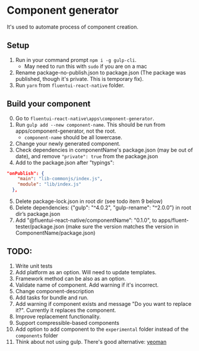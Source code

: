 # Component generator

It's used to automate process of component creation.

## Setup

1. Run in your command prompt `npm i -g gulp-cli`.
   - May need to run this with `sudo` if you are on a mac
2. Rename package-no-publish.json to package.json (The package was published, though it's private. This is temporary fix).
3. Run `yarn` from `fluentui-react-native` folder.

## Build your component

0. Go to `fluentui-react-native\apps\component-generator`.
1. Run `gulp add --new component-name`. This should be run from apps/component-generator, not the root.
   - `component-name` should be all lowercase.
2. Change your newly generated component.
3. Check dependencies in componentName's package.json (may be out of date), and remove `"private": true` from the package.json
4. Add to the package.json after "typings":

```json
"onPublish": {
    "main": "lib-commonjs/index.js",
    "module": "lib/index.js"
  },
```

5. Delete package-lock.json in root dir (see todo item 9 below)
6. Delete dependencies: {"gulp": "^4.0.2", "gulp-rename": "^2.0.0”} in root dir’s package.json
7. Add "@fluentui-react-native/componentName”: "0.1.0", to apps/fluent-tester/package.json (make sure the version matches the version in ComponentName/package.json)

## TODO:

1. Write unit tests
2. Add platform as an option. Will need to update templates.
3. Framework method can be also as an option.
4. Validate name of component. Add warning if it's incorrect.
5. Change component-description
6. Add tasks for bundle and run.
7. Add warning if component exists and message "Do you want to replace it?".
   Currently it replaces the component.
8. Improve replacement functionality.
9. Support compressible-based components
10. Add option to add component to the `experimental` folder instead of the `components` folder
11. Think about not using gulp. There's good alternative: [yeoman](https://yeoman.io/)
